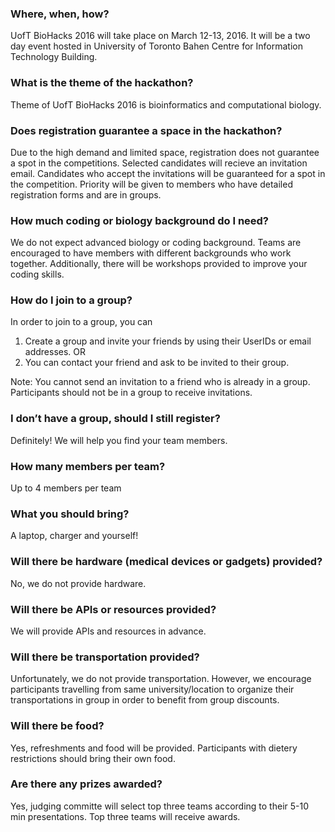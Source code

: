 ### Where, when, how?

UofT BioHacks 2016 will take place on March 12-­13, 2016. It will be a two day
event hosted in University of Toronto Bahen Centre for Information Technology
Building.

### What is the theme of the hackathon?

Theme of UofT BioHacks 2016 is bioinformatics and computational biology.

### Does registration guarantee a space in the hackathon?

Due to the high demand and limited space, registration does not guarantee a spot in the competitions. Selected candidates will recieve an invitation email. Candidates who accept the invitations will be guaranteed for a spot in the competition. Priority will be given to members who have detailed registration forms and are in groups.

### How much coding or biology background do I need?

We do not expect advanced biology or coding background. Teams are encouraged to have members with different backgrounds who work together. Additionally, there will be workshops provided to improve your coding skills.

### How do I join to a group?

In order to join to a group, you can
1) Create a group and invite your friends by using their UserIDs or email addresses.
OR
2) You can contact your friend and ask to be invited to their group.

Note: You cannot send an invitation to a friend who is already in a group. Participants should not be in a group to receive invitations.

### I don’t have a group, should I still register?

Definitely! We will help you find your team members.

### How many members per team?

Up to 4 members per team

### What you should bring?

A laptop, charger and yourself!

### Will there be hardware (medical devices or gadgets) provided?

No, we do not provide hardware.

### Will there be APIs or resources provided?

We will provide APIs and resources in advance.

### Will there be transportation provided?

Unfortunately, we do not provide transportation. However, we encourage participants travelling from same university/location to organize their transportations in group in order to benefit from group discounts.

### Will there be food?

Yes, refreshments and food will be provided. Participants with dietery restrictions should bring their own food.

### Are there any prizes awarded?

Yes, judging committe will select top three teams according to their 5-10 min presentations. Top three teams will receive awards.
